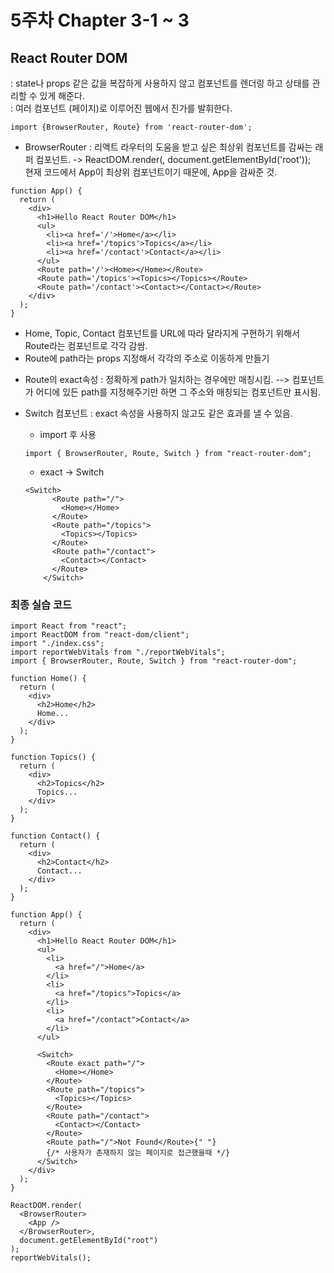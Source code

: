 # 5주차 Chapter 3-1 ~ 3
## React Router DOM
: state나 props 같은 값을 복잡하게 사용하지 않고 컴포넌트를 렌더링 하고 상태를 관리할 수 있게 해준다.<br>
: 여러 컴포넌트 (페이지)로 이루어진 웹에서 진가를 발휘한다.

```
import {BrowserRouter, Route} from 'react-router-dom';
```
* BrowserRouter : 리액트 라우터의 도움을 받고 싶은 최상위 컴포넌트를 감싸는 래퍼 컴포넌트.
  -> ReactDOM.render(<BrowserRouter><App/></BrowserRouter>, document.getElementById('root'));<br>
  현재 코드에서 App이 최상위 컴포넌트이기 때문에, App을 감싸준 것.

```
function App() {
  return (
    <div>
      <h1>Hello React Router DOM</h1>
      <ul>
        <li><a href='/'>Home</a></li>
        <li><a href='/topics'>Topics</a></li>
        <li><a href='/contact'>Contact</a></li>
      </ul>
      <Route path='/'><Home></Home></Route>
      <Route path='/topics'><Topics></Topics></Route>
      <Route path='/contact'><Contact></Contact></Route>
    </div>
  );
}
```
- Home, Topic, Contact 컴포넌트를 URL에 따라 달라지게 구현하기 위해서 Route라는 컴포넌트로 각각 감쌈.
- Route에 path라는 props 지정해서 각각의 주소로 이동하게 만들기
  
* Route의 exact속성 : 정확하게 path가 일치하는 경우에만 매칭시킴.
--> 컴포넌트가 어디에 있든 path를 지정해주기만 하면 그 주소와 매칭되는 컴포넌트만 표시됨.

* Switch 컴포넌트 : exact 속성을 사용하지 않고도 같은 효과를 낼 수 있음.
  - import 후 사용
  ```
  import { BrowserRouter, Route, Switch } from "react-router-dom";
  ```
  - exact -> Switch
  ```
  <Switch>
        <Route path="/">
          <Home></Home>
        </Route>
        <Route path="/topics">
          <Topics></Topics>
        </Route>
        <Route path="/contact">
          <Contact></Contact>
        </Route>
      </Switch>
  ```

### 최종 실습 코드
```
import React from "react";
import ReactDOM from "react-dom/client";
import "./index.css";
import reportWebVitals from "./reportWebVitals";
import { BrowserRouter, Route, Switch } from "react-router-dom";

function Home() {
  return (
    <div>
      <h2>Home</h2>
      Home...
    </div>
  );
}

function Topics() {
  return (
    <div>
      <h2>Topics</h2>
      Topics...
    </div>
  );
}

function Contact() {
  return (
    <div>
      <h2>Contact</h2>
      Contact...
    </div>
  );
}

function App() {
  return (
    <div>
      <h1>Hello React Router DOM</h1>
      <ul>
        <li>
          <a href="/">Home</a>
        </li>
        <li>
          <a href="/topics">Topics</a>
        </li>
        <li>
          <a href="/contact">Contact</a>
        </li>
      </ul>

      <Switch>
        <Route exact path="/">
          <Home></Home>
        </Route>
        <Route path="/topics">
          <Topics></Topics>
        </Route>
        <Route path="/contact">
          <Contact></Contact>
        </Route>
        <Route path="/">Not Found</Route>{" "}
        {/* 사용자가 존재하지 않는 페이지로 접근했을때 */}
      </Switch>
    </div>
  );
}

ReactDOM.render(
  <BrowserRouter>
    <App />
  </BrowserRouter>,
  document.getElementById("root")
);
reportWebVitals();
```
  


